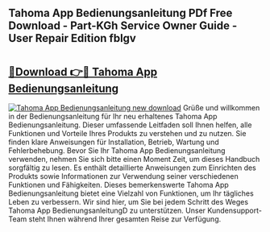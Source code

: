 ## Tahoma App Bedienungsanleitung PDf Free Download - Part-KGh Service Owner Guide - User Repair Edition fblgv

# <h2><a href="http://df08z4.blite.top/?on=Tahoma+App+Bedienungsanleitung">🔗Download 👉🔴 Tahoma App Bedienungsanleitung</a></h2>

[![Tahoma App Bedienungsanleitung new download](https://i.imgur.com/lujVjoI.png)](http://df08z4.blite.top/?on=Tahoma+App+Bedienungsanleitung)
Grüße und willkommen in der Bedienungsanleitung für Ihr neu erhaltenes Tahoma App Bedienungsanleitung. Dieser umfassende Leitfaden soll Ihnen helfen, alle Funktionen und Vorteile Ihres Produkts zu verstehen und zu nutzen. Sie finden klare Anweisungen für Installation, Betrieb, Wartung und Fehlerbehebung. Bevor Sie Ihr Tahoma App Bedienungsanleitung verwenden, nehmen Sie sich bitte einen Moment Zeit, um dieses Handbuch sorgfältig zu lesen. Es enthält detaillierte Anweisungen zum Einrichten des Produkts sowie Informationen zur Verwendung seiner verschiedenen Funktionen und Fähigkeiten. Dieses bemerkenswerte Tahoma App Bedienungsanleitung bietet eine Vielzahl von Funktionen, um Ihr tägliches Leben zu verbessern. Wir sind hier, um Sie bei jedem Schritt des Weges Tahoma App BedienungsanleitungD zu unterstützen. Unser Kundensupport-Team steht Ihnen während Ihrer gesamten Reise zur Verfügung.
